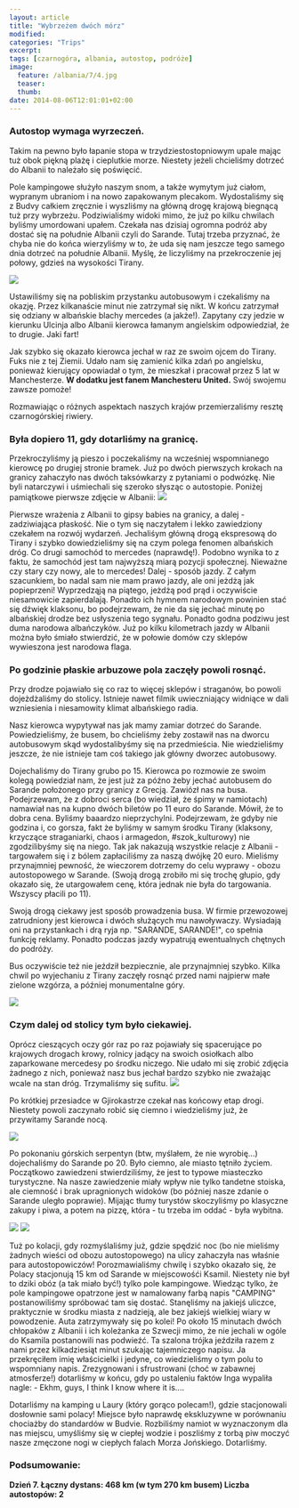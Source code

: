 ```yaml
---
layout: article
title: "Wybrzeżem dwóch mórz"
modified:
categories: "Trips"
excerpt:
tags: [czarnogóra, albania, autostop, podróże]
image:
  feature: /albania/7/4.jpg
  teaser:
  thumb:
date: 2014-08-06T12:01:01+02:00
---
```


<div class="notice"><h3>Autostop wymaga wyrzeczeń. </h3></div>

Takim na pewno było łapanie stopa w trzydziestostopniowym upale mając tuż obok piękną plażę i cieplutkie morze. Niestety jeżeli chcieliśmy dotrzeć do Albanii to należało się poświęcić.

Pole kampingowe służyło naszym snom, a także wymytym już ciałom, wypranym ubraniom i na nowo zapakowanym plecakom. Wydostaliśmy się z Budvy całkiem zręcznie i wyszliśmy na główną drogę krajową biegnącą tuż przy wybrzeżu. Podziwialiśmy widoki mimo, że już po kilku chwilach byliśmy umordowani upałem. Czekała nas dzisiaj ogromna podróż aby dostać się na południe Albanii czyli do Sarande. Tutaj trzeba przyznać, że chyba nie do końca wierzyliśmy w to, że uda się nam jeszcze tego samego dnia dotrzeć na południe Albanii. Myślę, że liczyliśmy na przekroczenie jej połowy, gdzieś na wysokości Tirany.

<img src="http://nikodamn.github.io/images/albania/7/5.jpg">

Ustawiliśmy się na pobliskim przystanku autobusowym i czekaliśmy na okazję. Przez kilkanaście minut nie zatrzymał się nikt. W końcu zatrzymał się odziany w albańskie blachy mercedes (a jakże!). Zapytany czy jedzie w kierunku Ulcinja albo Albanii kierowca łamanym angielskim odpowiedział, że to drugie. Jaki fart!

Jak szybko się okazało kierowca jechał w raz ze swoim ojcem do Tirany. Fuks nie z tej Ziemii. Udało nam się zamienić kilka zdań po angielsku, ponieważ kierujący opowiadał o tym, że mieszkał i pracował przez 5 lat w Manchesterze. <b>W dodatku jest fanem Manchesteru United.</b> Swój swojemu zawsze pomoże!

Rozmawiając o różnych aspektach naszych krajów przemierzaliśmy resztę czarnogórskiej riwiery.

<div class="notice"><h3>Była dopiero 11, gdy dotarliśmy na granicę.</h3></div> 
Przekroczyliśmy ją pieszo i poczekaliśmy na wcześniej wspomnianego kierowcę po drugiej stronie bramek. Już po dwóch pierwszych krokach na granicy zahaczyło nas dwóch taksówkarzy z pytaniami o podwózkę. Nie byli natarczywi i uśmiechali się szeroko słysząc o autostopie. Poniżej pamiątkowe pierwsze zdjęcie w Albanii:

<img src="http://nikodamn.github.io/images/albania/7/6.jpg">

Pierwsze wrażenia z Albanii to gipsy babies na granicy, a dalej - zadziwiająca płaskość. Nie o tym się naczytałem i lekko zawiedziony czekałem na rozwój wydarzeń. Jechaliśym główną drogą ekspresową do Tirany i szybko dowiedzieliśmy się na czym polega fenomen albańskich dróg. Co drugi samochód to mercedes (naprawdę!). Podobno wynika to z faktu, że samochód jest tam najwyższą miarą pozycji społecznej. Nieważne czy stary czy nowy, ale to mercedes! Dalej - sposób jazdy. Z całym szacunkiem, bo nadal sam nie mam prawo jazdy, ale oni jeżdżą jak popieprzeni! Wyprzedząją na piątego, jeżdżą pod prąd i oczywiście niesamowicie zapierdalają. Ponadto ich hymnem narodowym powinien stać się dźwięk klaksonu, bo podejrzewam, że nie da się jechać minutę po albańskiej drodze bez usłyszenia tego sygnału. Ponadto godna podziwu jest duma narodowa albańczyków. Już po kilku kilometrach jazdy w Albanii można było śmiało stwierdzić, że w połowie domów czy sklepów wywieszona jest narodowa flaga.

<div class="notice"><h3>
Po godzinie płaskie arbuzowe pola zaczęły powoli rosnąć.
</h3></div>
Przy drodze pojawiało się co raz to więcej sklepów i straganów, bo powoli dojeżdżaliśmy do stolicy. Istnieje nawet filmik uwieczniający widniące w dali wzniesienia i niesamowity klimat albańskiego radia.



Nasz kierowca wypytywał nas jak mamy zamiar dotrzeć do Sarande. Powiedzieliśmy, że busem, bo chcieliśmy żeby zostawił nas na dworcu autobusowym skąd wydostalibyśmy się na przedmieścia. Nie wiedzieliśmy jeszcze, że nie istnieje tam coś takiego jak główny dworzec autobusowy.

Dojechaliśmy do Tirany grubo po 15. Kierowca po rozmowie ze swoim kolegą powiedział nam, że jest już za późno żeby jechać autobusem do Sarande położonego przy granicy z Grecją. Zawiózł nas na busa. Podejrzewam, że z dobroci serca (bo wiedział, że śpimy w namiotach) namawiał nas na kupno dwóch biletów po 11 euro do Sarande. Mówił, że to dobra cena. Byliśmy baaardzo nieprzychylni. Podejrzewam, że gdyby nie godzina i, co gorsza, fakt że byliśmy w samym środku Tirany (klaksony, krzyczące straganiarki, chaos i armagedon, #szok_kulturowy) nie zgodzilibyśmy się na niego. Tak jak nakazują wszystkie relacje z Albanii - targowałem się i z bólem zapłaciliśmy za naszą dwójkę 20 euro. Mieliśmy przynajmniej pewność, że wieczorem dotrzemy do celu wyprawy - obozu autostopowego w Sarande. (Swoją drogą zrobiło mi się trochę głupio, gdy okazało się, że utargowałem cenę, która jednak nie była do targowania. Wszyscy płacili po 11).

Swoją drogą ciekawy jest sposób prowadzenia busa. W firmie przewozowej zatrudniony jest kierowca i dwóch służących mu nawoływaczy. Wysiadają oni na przystankach i drą ryja np. "SARANDE, SARANDE!", co spełnia funkcję reklamy. Ponadto podczas jazdy wypatrują ewentualnych chętnych do podróży.

Bus oczywiście też nie jeździł bezpiecznie, ale przynajmniej szybko. Kilka chwil po wyjechaniu z Tirany zaczęły rosnąć przed nami najpierw małe zielone wzgórza, a później monumentalne góry.


<img src="http://nikodamn.github.io/images/albania/7/7.jpg">

<div class="notice"><h3>Czym dalej od stolicy tym było ciekawiej.</h3></div> 
Oprócz cieszących oczy gór raz po raz pojawiały się spacerujące po krajowych drogach krowy, rolnicy jadący na swoich osiołkach albo zaparkowane mercedesy po środku niczego. Nie udało mi się zrobić zdjęcia żadnego z nich, ponieważ nasz bus jechał bardzo szybko nie zważając wcale na stan dróg. Trzymaliśmy się sufitu.

<img src="http://nikodamn.github.io/images/albania/7/1.jpg">

Po krótkiej przesiadce w Gjirokastrze czekał nas końcowy etap drogi. Niestety powoli zaczynało robić się ciemno i wiedzieliśmy już, że przywitamy Sarande nocą.

<img src="http://nikodamn.github.io/images/albania/7/2.jpg">

Po pokonaniu górskich serpentyn (btw, myślałem, że nie wyrobię...) dojechaliśmy do Sarande po 20. Było ciemno, ale miasto tętniło życiem. Początkowo zawiedzeni stwierdziliśmy, że jest to typowe miasteczko turystyczne. Na nasze zawiedzenie miały wpływ nie tylko tandetne stoiska, ale ciemność i brak upragnionych widoków (bo później nasze zdanie o Sarande uległo poprawie). Mijając tłumy turystów skoczyliśmy po klasyczne zakupy i piwa, a potem na pizzę, która - tu trzeba im oddać - była wybitna.


<img src="http://nikodamn.github.io/images/albania/7/8.jpg">
<img src="http://nikodamn.github.io/images/albania/7/3.jpg">

Tuż po kolacji, gdy rozmyślaliśmy już, gdzie spędzić noc (bo nie mieliśmy żadnych wieści od obozu autostopowego) na ulicy zahaczyła nas właśnie para autostopowiczów! Porozmawialiśmy chwilę i szybko okazało się, że Polacy stacjonują 15 km od Sarande w miejscowośći Ksamil. Niestety nie był to dziki obóz (a tak miało być!) tylko pole kampingowe. Wiedząc tylko, że pole kampingowe opatrzone jest w namalowany farbą napis "CAMPING" postanowiliśmy spróbować tam się dostać. Stanęliśmy na jakiejś uliczce, praktycznie w środku miasta z nadzieją, ale bez jakiejś wielkiej wiary w powodzenie. Auta zatrzymywały się po kolei! Po około 15 minutach dwóch chłopaków z Albanii i ich koleżanka ze Szwecji mimo, że nie jechali w ogóle do Ksamila postanowili nas podwieźć. Ta szalona trójka jeździła razem z nami przez kilkadziesiąt minut szukając tajemniczego napisu. Ja przekręciłem imię właścicielki i jedyne, co wiedzieliśmy o tym polu to wspomniany napis. Zrezygnowani i sfrustrowani (choć w zabawnej atmosferze!) dotarliśmy w końcu, gdy po ustaleniu faktów Inga wypaliła nagle: - Ekhm, guys, I think I know where it is....

Dotarliśmy na kamping u Laury (który gorąco polecam!), gdzie stacjonowali dosłownie sami polacy! Miejsce było naprawdę ekskluzywne w porównaniu chociażby do standardów w Budvie. Rozbiliśmy namiot w wyznaczonym dla nas miejscu, umyśliśmy się w ciepłej wodzie i poszliśmy z torbą piw moczyć nasze zmęczone nogi w ciepłych falach Morza Jońskiego. Dotarliśmy.


<div class="notice"><h3>
Podsumowanie:
</h3></div>
<b>
Dzień 7.
Łączny dystans: 468 km (w tym 270 km busem)
Liczba autostopów: 2
</b>